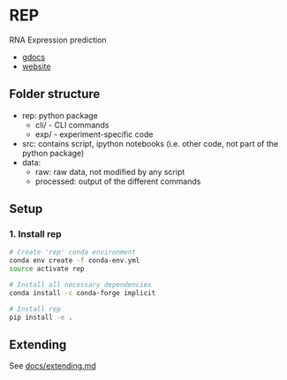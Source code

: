 # REP

RNA Expression prediction

- [gdocs](https://drive.google.com/drive/folders/1uGBIctJlo-uGSfgI2SA5mH7Q4NYU7tDj)
- [website](https://i12g-gagneurweb.in.tum.de/project/rep/)

## Folder structure

- rep: python package  
  - cli/ - CLI commands
  - exp/ - experiment-specific code
- src: contains script, ipython notebooks (i.e. other code, not part of the python package)
- data:
  - raw: raw data, not modified by any script
  - processed: output of the different commands

## Setup

### 1. Install rep

```bash
# Create 'rep' conda environment
conda env create -f conda-env.yml
source activate rep

# Install all necessary dependencies
conda install -c conda-forge implicit

# Install rep
pip install -e .
```

## Extending

See [docs/extending.md](docs/extending.md)
